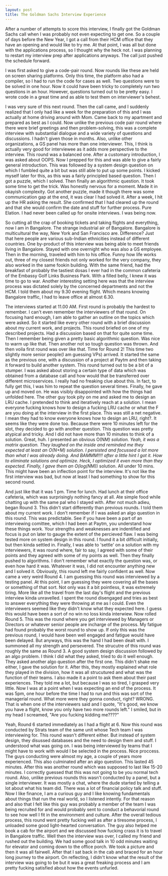 ```yaml
---
layout: post
title: The Goldman Sachs Interview Experience
---
```



After a number of attempts to score this interview, I finally got the Goldman Sachs call when I was probably not even expecting to get one. So a couple of days before the New Year, I got a call from their HCM office that they have an opening and would like to try me. At that point, I was all but done with the applications process, so I thought why the heck not. I was planning to restart my interview prep after applications anyways. The call just pushed the schedule forward.

I was first asked to give a code-pair round. Now rounds like these are held on screen sharing platforms. Only this time, the platform also had a compiler, so I had to run the code for cases as well. Two questions were to be solved in one hour. Now it could have been tricky to completely run two questions in an hour. However, questions turned out to be pretty easy. I wrote code in a great time and as able to test them on interviewer's behest.


I was very sure of this next round. Then the call came, and I suddenly realized that I only had like a week for the preparation of this and I was actually at home driving around with Mom. Came back to my apartment and prepared as best as I could. Now unlike the previous code pair round where there were brief greetings and then problem-solving, this was a complete interview with substantial dialogue and a wide variety of questions and discussions. I hadn't given those in months. Also, unlike other organizations, a GS panel has more than one interviewer. This, I think is actually very good for interviewee as it adds more perspective to the interview. This round was a balanced one. After a customary introduction, I was asked about OOPS. Now I prepped for this and was able to give a fairly general introduction. This was followed by a system design question on which I fumbled quite a bit but was still able to put up some points. I kicked myself later for this, as this was a fairly principled based question. Then I got a puzzle, which I solved. Then finally an algorithmic question. It took some time to get the trick. Was honestly nervous for a moment. Made it in okayish complexity. Got another puzzle, made it though there was some communication gap at the end, it was clear I had solved it. After a week, I hit up the HR asking the result. She confirmed that I had cleared up the round and that she would confirm the date and stuff for further process. Pure Elation. I had never been called up for onsite interviews. I was being now.


So cutting all the crap of booking tickets and taking flights and everything, now I am in Bangalore. The strange industrial air of Bangalore. Bangalore is multicultural the way, New York and San Francisco are. Difference? Just that here people are various sub-Indian ethnicities instead of different countries. One by-product of this interview was being able to meet friends living in Bangalore. Stayed with one overnight who was also a GS employee. Then in the morning, traveled with him to his office. Funny how life works out, three of my closest friends not only worked for the very company, they also worked in the same fookin building. With the same friend, had the breakfast of probably the tastiest dosas I ever had in the common cafeteria of the Embassy Golf Links Business Park. With a filled belly, I knew it was time to go to war. Another interesting setting here was that the interview process was dictated solely by the concerned departments and not the HCM. I told them about my 9.30 evening flight. Which means knowing Bangalore traffic, I had to leave office at almost 6.30.

The interviews started at 11.00 AM. First round is probably the hardest to remember. I can't even remember the interviewers of that round. On focusing hard enough, I am able to gather an outline on the topics which were asked. So it started like every other round with a brief discussion about my current work, and projects. This round briefed on one of my described projects. Had a discussion based on that for quite some time. Then I remember being given a pretty basic algorithmic question. Was nice to warm up like that. Then another not so tough question was thrown. And then voila first round was over like that. Time for Round 2! This time two slightly more senior people(I am guessing VPs) arrived. It started the same as the previous one, with a discussion of a project at Paytm and then taking it forward to build another system. This round turned out to be a bit of a stumper. I was asked about storing a certain type of data which was obtained from a database call and how would that be transferred over different microservices. I really had no freaking clue about this. In fact, to fully get this, I was him to repeat the question several times. Finally, he gave up and moved on. He was visibly disappointed with how the things had unfolded here. The other guy took pity on me and asked me to design an LRU cache. I pretended to think and iteratively reach at a solution. I mean everyone fucking knows how to design a fucking LRU cache or what the F are you doing at the interview in the first place. This was still a net negative. I mean they had to know everyone knows how to design an LRU, right?. It seems like they were done too. Because there were 10 minutes left for the slot, they decided to go with another question. This question was pretty atypical and tricky. And I did not have more than 10 minutes to think of a solution. Great, huh. I presented an obvious O(N*M) solution. Yeah, it was a matrix question. They laughed on the inside and reminded me they expected at least an O(N+M) solution. I persisted and focussed a lot more than what I was already doing. And BAMMM!!!! after a little hint I got it. How to eliminate solutions and optimize. Heck, I optimized it even more than they expected. Finally, I gave them an O(log(N*M)) solution. All under 10 mins. This might have been an inflection point for the interview. It's not like the first interview was bad, but now at least I had something to show for this second round.



And just like that it was 1 pm. Time for lunch. Had lunch at their office cafeteria, which was surprisingly nothing fancy at all. Ate simple food while chatting up with the same pal who I stayed with. After not much adieu, began Round 3. This didn't start differently than previous rounds. I told them about my current work. I don't remember if I was asked an algo question in this round. This was predictable. See if you have been a part of an interviewing comittee, which I had been at Paytm, you understand how these things work. Your strengths and weaknesses are indentified and focus is put on later to gauge the extent of the percieved flaw. I was being tested more on system design in this round. I found it a bit difficult initially, but then kinda settled in. Finally, I was able to 'settle' on a solution with my interviewers, it was round where, fair to say, I agreed with some of their points and they agreed with some of my points as well. Then they finally pushed to algorithms. I don't remember what exactly the question was, or even how hard it was. Whatever it was, I did not encounter anything new and I solved it. Obviously, this round left me fairly confident as well. Now came a very weird Round 4. I am guessing this round was interviewed by a testing panel. At this point, I am guessing they were covering all the bases or something of that sort. Not only was it a bit pointless, it was extremely tiring. More like all the travel from the last day's flight and the previous interview kinda unravelled. I spent the round disengaged and tries as best to answer everything they were throwing at me as I could. Even the interviewers seemed like they didn't know what they expected here. I guess this would have been a sort of no win no loss kinda interwiew. Now rolled Round 5. This was the round where you get interviewed by Managers or Directors or whatever senior people are incharge of the process. My fatigue had found probably the worst round to show up. If only this was the previous round, I would have been well engaged and fatigue would have been delayed. But anyways, this was the hand I had been dealt with. I summoned all my strength and persevered. The strucutre of this round was roughly the same as Round 3. A good system design discussion followed by an algo problem. I think I did what they asked, tried to do it well enough. They asked another algo question after the first one. This didn't shake me either, I gave the solution for it. After this, they mostly explained what role they played in the division, how it was all strucutured and what was the function of their teams. I also made it a point to ask them about their past experiences. They told me a lot, but because I was so tired, I grasped very little. Now I was at a point when I was expecting an end of the process. It was 5pm, one hour before the time I had to run and this was sort of the managerial round. What more were they gonna conduct, right? WRONG. That is when one of the interviewers said and I quote, "It's good, we know you have a flight, know you only have two more rounds left." I smiled, but in my head I screamed, "Are you fucking kidding me????" 


Yeah, Round 6 started immediately as I had a flight at 6. Now this round was conducted by Strats team of the same unit whose Tech team I was interviewing for. This round wasn't different either. But instead of system design, they disussed databases and the need to design them and stuff. I understood what was going on. I was being interviewed by teams that I might have to work with would I be selected in the process. Nice proccess. The guys conducting were almost my age, a couple of years more experienced. This also culminated after an algo question. This lasted 45 minutes. After this was another round which was supposed to last like 15-20 minutes. I correctly guessed that this was not going to be you normal tech round. Also, unlike previous rounds this wasn't conducted by a panel, but a single interviewer. It was mostly a chat, where the dude started by telling a lot about what his team did. There was a lot of financial policy talk and stuff. Now I like finance, I am a curious guy and I like knowing fundamentals about things that run the real world, so I listened intently. For that reason and also that I felt like this guy was probably a member of the team I was being recruited for and would probably sent to conduct a behavorial round to see how well I fit in the environment and culture. After the overall tedious process, this round went pretty fucking well as after a tiresome process, I unloaded some good light-hearted conversation. The guy also helped me book a cab for the airport and we discussed how fucking crass it is to travel in Bangalore traffic. Well then the interview was over, I called my friend and rushed out the building. We had some good talk in 10 odd minutes waiting for elevator and coming down to the office porch. We took a picture and then it was all fairwell. After that I sat back in the cab and braced for an hour long journey to the airport. On reflecting, I didn't know what the result of the interview was going to be but it was a great freaking process and I am pretty fucking satisfied about how the events unfurled.
